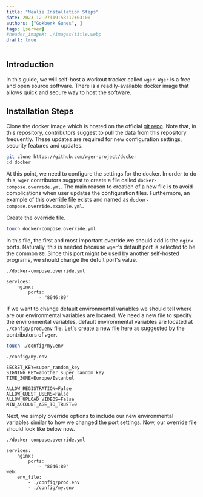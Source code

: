 ```yaml
---
title: "Mealie Installation Steps"
date: 2023-12-27T19:58:17+03:00
authors: ["Gokberk Gunes", ]
tags: [server]
#header_imageX: ./images/title.webp
draft: true
---
```


## Introduction
In this guide, we will self-host a workout tracker called `wger`. `Wger` is
a free and open source software. There is a readily-available docker image that
allows quick and secure way to host the software.

## Installation Steps
Clone the docker image which is hosted on the official [git
repo](https://github.com/wger-project/docker). Note that, in this repository,
contributors suggest to pull the data from this repository frequently. These
updates are required for new configuration settings, security features and
updates.

```sh
git clone https://github.com/wger-project/docker
cd docker
```

At this point, we need to configure the settings for the docker. In order to do
this, `wger` contributors suggest to create a file called
`docker-compose.override.yml`. The main reason to creation of a new file is to
avoid complications when user updates the configuration files. Furthermore, an
example of this override file exists and named as
`docker-compose.override.example.yml`.

Create the override file.
```sh
touch docker-compose.override.yml
```

In this file, the first and most important override we should add is the
`nginx` ports. Naturally, this is needed because `wger`'s default port is
selected to be the common `80`. Since this port might be used by another
self-hosted programs, we should change the defult port's value.


```txtt
./docker-compose.override.yml
```
```txtb
services:
    nginx:
        ports:
            - "8046:80"
```

If we want to change default environmental variables we should tell where are
our environmental variables are located. We need a new file to specify the
environmental variables, default environmental variables are located at
`./config/prod.env` file. Let's create a new file here as suggested by the
contributors of `wger`.

```sh
touch ./config/my.env
```

```txtt
./config/my.env
```
```txtb
SECRET_KEY=super_random_key
SIGNING_KEY=another_super_random_key
TIME_ZONE=Europe/Istanbul

ALLOW_REGISTRATION=False
ALLOW_GUEST_USERS=False
ALLOW_UPLOAD_VIDEOS=False
MIN_ACCOUNT_AGE_TO_TRUST=0

```





Next, we simply override options to include our new environmental variables
similar to how we changed the port settings. Now, our override file should look
like below now.


```txtt
./docker-compose.override.yml
```
```txtb
services:
    nginx:
        ports:
            - "8046:80"
web:
    env_file:
        - ./config/prod.env
        - ./config/my.env
```


